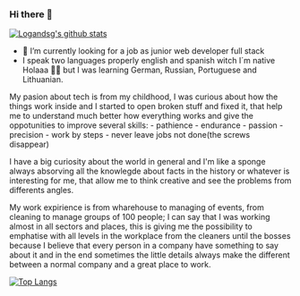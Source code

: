 ### Hi there 👋
[![Logandsg's github stats](https://github-readme-stats.vercel.app/api?username=logandsg&count_private=true&show_icons=true&theme=onedark&hide_rank=false)](https://github.com/logandsg/github-readme-stats)
- 🔭 I’m currently looking for a job as junior web developer full stack
- I speak two languages properly english and spanish witch I´m native Holaaa :wave::grin: but I was learning German, Russian, Portuguese and Lithuanian.

My pasion about tech is from my childhood, I was curious about how the things work inside and I started to open broken stuff and fixed it, that help me to understand much better how everything works and give the oppotunities to improve several skills:
    -  pathience
    -  endurance
    -  passion
    -  precision
    -  work by steps
    -  never leave jobs not done(the screws disappear)
    
I have a big curiosity about the world in general and I'm like a sponge always absorving all the knowlegde about facts in the history or whatever is interesting for me, that allow me to think creative and see the problems from differents angles.

My work expirience is from wharehouse to managing of events, from cleaning to manage groups of 100 people; I can say that I was working almost in all sectors and places, this is giving me the possibility to emphatise with all levels in the workplace from the cleaners until the bosses because I believe that every person in a company have something to say about it and in the end sometimes the little details always make the different between a normal company and a great place to work.


<!--
**logandsg/logandsg** is a ✨ _special_ ✨ repository because its `README.md` (this file) appears on your GitHub profile.

Here are some ideas to get you started:

- 🔭 I’m currently working on ...
- 🌱 I’m currently learning ...
- 👯 I’m looking to collaborate on ...
- 🤔 I’m looking for help with ...
- 💬 Ask me about ...
- 📫 How to reach me: ...
- 😄 Pronouns: ...
- ⚡ Fun fact: ...
-->


[![Top Langs](https://github-readme-stats.vercel.app/api/top-langs/?username=logandsg&layout=compact&langs_count=8)](https://github.com/logandsg/github-readme-stats)

<!--[![Logandsg's wakatime stats](https://github-readme-stats.vercel.app/api/wakatime?username=logandsg)](https://github.com/logandsg/github-readme-stats)-->

